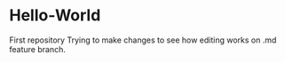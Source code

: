 # Hello-World
First repository
Trying to make changes to see how editing works on .md feature branch.
